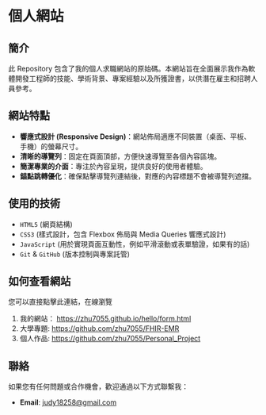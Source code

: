 # 個人網站

## 簡介
此 Repository 包含了我的個人求職網站的原始碼。本網站旨在全面展示我作為軟體開發工程師的技能、學術背景、專案經驗以及所獲證書，以供潛在雇主和招聘人員參考。

## 網站特點
* **響應式設計 (Responsive Design)**：網站佈局適應不同裝置（桌面、平板、手機）的螢幕尺寸。
* **清晰的導覽列**：固定在頁面頂部，方便快速導覽至各個內容區塊。
* **簡潔專業的介面**：專注於內容呈現，提供良好的使用者體驗。
* **錨點跳轉優化**：確保點擊導覽列連結後，對應的內容標題不會被導覽列遮擋。

## 使用的技術
* `HTML5` (網頁結構)
* `CSS3` (樣式設計，包含 Flexbox 佈局與 Media Queries 響應式設計)
* `JavaScript` (用於實現頁面互動性，例如平滑滾動或表單驗證，如果有的話)
* `Git` & `GitHub` (版本控制與專案託管)

## 如何查看網站
您可以直接點擊此連結，在線瀏覽
1.  我的網站：
https://zhu7055.github.io/hello/form.html
3.  大學專題:
https://github.com/zhu7055/FHIR-EMR
4.  個人作品:
https://github.com/zhu7055/Personal_Project

## 聯絡
如果您有任何問題或合作機會，歡迎通過以下方式聯繫我：
* **Email**: judy18258@gmail.com
